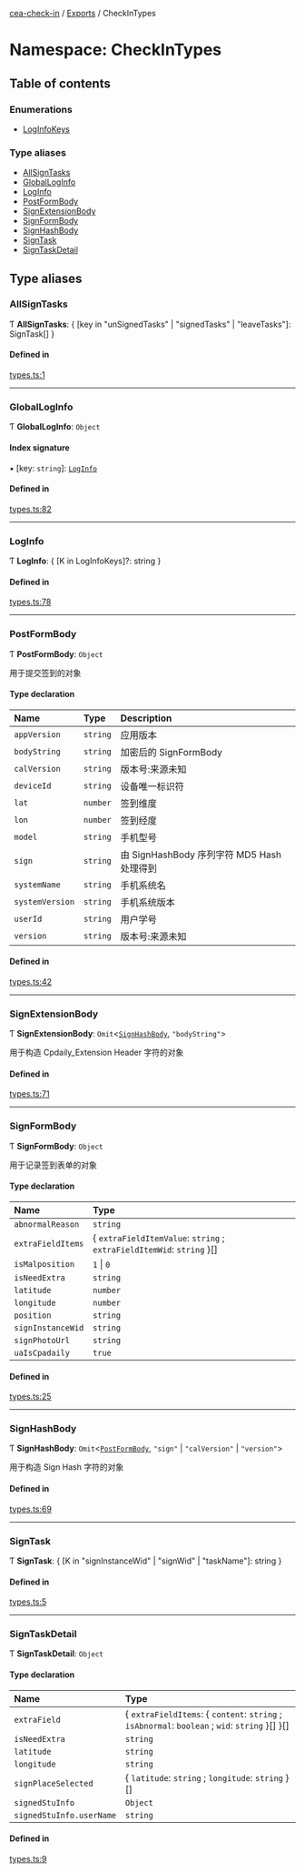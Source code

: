 [cea-check-in](../README.md) / [Exports](../modules.md) / CheckInTypes

# Namespace: CheckInTypes

## Table of contents

### Enumerations

- [LogInfoKeys](../enums/CheckInTypes.LogInfoKeys.md)

### Type aliases

- [AllSignTasks](CheckInTypes.md#allsigntasks)
- [GlobalLogInfo](CheckInTypes.md#globalloginfo)
- [LogInfo](CheckInTypes.md#loginfo)
- [PostFormBody](CheckInTypes.md#postformbody)
- [SignExtensionBody](CheckInTypes.md#signextensionbody)
- [SignFormBody](CheckInTypes.md#signformbody)
- [SignHashBody](CheckInTypes.md#signhashbody)
- [SignTask](CheckInTypes.md#signtask)
- [SignTaskDetail](CheckInTypes.md#signtaskdetail)

## Type aliases

### AllSignTasks

Ƭ **AllSignTasks**: { [key in "unSignedTasks" \| "signedTasks" \| "leaveTasks"]: SignTask[] }

#### Defined in

[types.ts:1](https://github.com/ceajs/cea/blob/137f0b9/plugins/check-in/src/types.ts#L1)

___

### GlobalLogInfo

Ƭ **GlobalLogInfo**: `Object`

#### Index signature

▪ [key: `string`]: [`LogInfo`](CheckInTypes.md#loginfo)

#### Defined in

[types.ts:82](https://github.com/ceajs/cea/blob/137f0b9/plugins/check-in/src/types.ts#L82)

___

### LogInfo

Ƭ **LogInfo**: { [K in LogInfoKeys]?: string }

#### Defined in

[types.ts:78](https://github.com/ceajs/cea/blob/137f0b9/plugins/check-in/src/types.ts#L78)

___

### PostFormBody

Ƭ **PostFormBody**: `Object`

用于提交签到的对象

#### Type declaration

| Name | Type | Description |
| :------ | :------ | :------ |
| `appVersion` | `string` | 应用版本 |
| `bodyString` | `string` | 加密后的 SignFormBody |
| `calVersion` | `string` | 版本号:来源未知 |
| `deviceId` | `string` | 设备唯一标识符 |
| `lat` | `number` | 签到维度 |
| `lon` | `number` | 签到经度 |
| `model` | `string` | 手机型号 |
| `sign` | `string` | 由 SignHashBody 序列字符 MD5 Hash 处理得到 |
| `systemName` | `string` | 手机系统名 |
| `systemVersion` | `string` | 手机系统版本 |
| `userId` | `string` | 用户学号 |
| `version` | `string` | 版本号:来源未知 |

#### Defined in

[types.ts:42](https://github.com/ceajs/cea/blob/137f0b9/plugins/check-in/src/types.ts#L42)

___

### SignExtensionBody

Ƭ **SignExtensionBody**: `Omit`<[`SignHashBody`](CheckInTypes.md#signhashbody), ``"bodyString"``\>

用于构造 Cpdaily_Extension Header 字符的对象

#### Defined in

[types.ts:71](https://github.com/ceajs/cea/blob/137f0b9/plugins/check-in/src/types.ts#L71)

___

### SignFormBody

Ƭ **SignFormBody**: `Object`

用于记录签到表单的对象

#### Type declaration

| Name | Type |
| :------ | :------ |
| `abnormalReason` | `string` |
| `extraFieldItems` | { `extraFieldItemValue`: `string` ; `extraFieldItemWid`: `string`  }[] |
| `isMalposition` | ``1`` \| ``0`` |
| `isNeedExtra` | `string` |
| `latitude` | `number` |
| `longitude` | `number` |
| `position` | `string` |
| `signInstanceWid` | `string` |
| `signPhotoUrl` | `string` |
| `uaIsCpadaily` | ``true`` |

#### Defined in

[types.ts:25](https://github.com/ceajs/cea/blob/137f0b9/plugins/check-in/src/types.ts#L25)

___

### SignHashBody

Ƭ **SignHashBody**: `Omit`<[`PostFormBody`](CheckInTypes.md#postformbody), ``"sign"`` \| ``"calVersion"`` \| ``"version"``\>

用于构造 Sign Hash 字符的对象

#### Defined in

[types.ts:69](https://github.com/ceajs/cea/blob/137f0b9/plugins/check-in/src/types.ts#L69)

___

### SignTask

Ƭ **SignTask**: { [K in "signInstanceWid" \| "signWid" \| "taskName"]: string }

#### Defined in

[types.ts:5](https://github.com/ceajs/cea/blob/137f0b9/plugins/check-in/src/types.ts#L5)

___

### SignTaskDetail

Ƭ **SignTaskDetail**: `Object`

#### Type declaration

| Name | Type |
| :------ | :------ |
| `extraField` | { `extraFieldItems`: { `content`: `string` ; `isAbnormal`: `boolean` ; `wid`: `string`  }[]  }[] |
| `isNeedExtra` | `string` |
| `latitude` | `string` |
| `longitude` | `string` |
| `signPlaceSelected` | { `latitude`: `string` ; `longitude`: `string`  }[] |
| `signedStuInfo` | `Object` |
| `signedStuInfo.userName` | `string` |

#### Defined in

[types.ts:9](https://github.com/ceajs/cea/blob/137f0b9/plugins/check-in/src/types.ts#L9)
